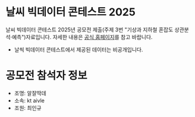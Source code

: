 # 날씨 빅데이터 콘테스트 2025
날씨 빅데이터 콘테스트 2025년 공모전 제출(주제 3번 "기상과 지하철 혼잡도 상관분석·예측")자료입니다.
자세한 내용은 [공식 홈페이지](https://bd.kma.go.kr/contest/main.do)를 참고 바랍니다.

- 날씩 빅데이터 콘테스트에서 제공된 데이터는 비공개입니다.

# 공모전 참석자 정보

- 조명: 알잘딱데
- 소속: kt aivle
- 조원: 최인규
